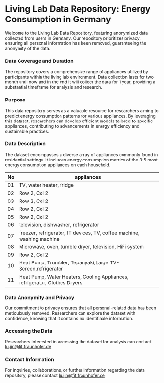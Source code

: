 # Living Lab Data Repository: Energy Consumption in Germany
Welcome to the Living Lab Data Repository, featuring anonymized data collected from users in Germany. Our repository prioritizes privacy, ensuring all personal information has been removed, guaranteeing the anonymity of the data.

### Data Coverage and Duration
The repository covers a comprehensive range of appliances utilized by participants within the living lab environment. Data collection lasts for two month until now and in the end it will collect the data for 1 year, providing a substantial timeframe for analysis and research.

### Purpose
This data repository serves as a valuable resource for researchers aiming to predict energy consumption patterns for various appliances. By leveraging this dataset, researchers can develop efficient models tailored to specific appliances, contributing to advancements in energy efficiency and sustainable practices.

### Data Description
The dataset encompasses a diverse array of appliances commonly found in residential settings. It includes energy consumption metrics of the 3-5 most energy consumption appliances on each household.

| No | appliances  | 
|----------|----------|
| 01 | TV, water heater, fridge | 
| 02| Row 2, Col 2 |
| 03| Row 2, Col 2 |
| 04| Row 2, Col 2 |
| 05| Row 2, Col 2 |
| 06| television, dishwasher, refrigerator |
| 07| freezer, refrigerator, IT devices, TV, coffee machine, washing machine|
| 08| Microwave, oven, tumble dryer, television, HiFi system|
| 09| Row 2, Col 2 |
| 10| Heat Pump, Trumbler, Tepanyaki,Large TV-Screen,refrigerator |
|11| Heat Pump, Water Heaters, Cooling Appliances, refrigerator, Clothes Dryers |

### Data Anonymity and Privacy
Our commitment to privacy ensures that all personal-related data has been meticulously removed. Researchers can explore the dataset with confidence, knowing that it contains no identifiable information.

### Accessing the Data
Researchers interested in accessing the dataset for analysis can contact [lu.jin@fit.fraunhofer.de](mailto:lu.jin@fit.fraunhofer.de)

### Contact Information
For inquiries, collaborations, or further information regarding the data repository, please contact [lu.jin@fit.fraunhofer.de](mailto:lu.jin@fit.fraunhofer.de)


